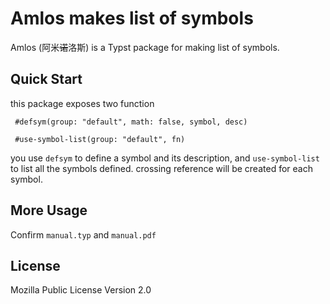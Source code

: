 # Amlos makes list of symbols

Amlos (阿米<del>诺</del>洛斯) is a Typst package for making list of symbols.


## Quick Start
this package exposes two function

```typ
 #defsym(group: "default", math: false, symbol, desc)
```

```typ
 #use-symbol-list(group: "default", fn)
```

you use `defsym` to define a symbol and its description, and `use-symbol-list` to list all the symbols defined. crossing reference will be created for each symbol.

## More Usage
Confirm `manual.typ` and `manual.pdf`

## License
Mozilla Public License Version 2.0